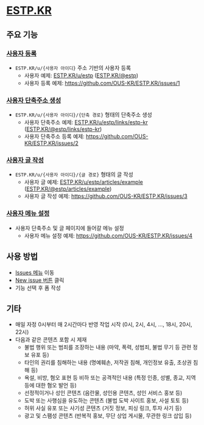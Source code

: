 # [ESTP.KR](https://estp.kr)

## 주요 기능

### [사용자 등록](https://github.com/OUS-KR/ESTP.KR/issues/new?template=01-user-register-by-issue.yml)

- `ESTP.KR/u/{사용자 아이디}` 주소 기반의 사용자 등록
  - 사용자 예제: [ESTP.KR/u/estp](https://estp.kr/u/estp) ([ESTP.KR/@estp](https://estp.kr/@estp))
  - 사용자 등록 예제: https://github.com/OUS-KR/ESTP.KR/issues/1

### [사용자 단축주소 생성](https://github.com/OUS-KR/ESTP.KR/issues/new?template=02-user-short-url-register-by-issue.yml)

- `ESTP.KR/u/{사용자 아이디}/{단축 경로}` 형태의 단축주소 생성
  - 사용자 단축주소 예제: [ESTP.KR/u/estp/links/estp-kr](https://estp.kr/u/estp/links/estp-kr) ([ESTP.KR/@estp/links/estp-kr](https://estp.kr/@estp/links/estp-kr))
  - 사용자 단축주소 등록 예제: https://github.com/OUS-KR/ESTP.KR/issues/2

### [사용자 글 작성](https://github.com/OUS-KR/ESTP.KR/issues/new?template=03-user-article-writing-by-issue.yml)

- `ESTP.KR/u/{사용자 아이디}/{글 경로}` 형태의 글 작성
  - 사용자 글 예제: [ESTP.KR/u/estp/articles/example](https://estp.kr/u/estp/articles/example) ([ESTP.KR/@estp/articles/example](https://estp.kr/@estp/articles/example))
  - 사용자 글 작성 예제: https://github.com/OUS-KR/ESTP.KR/issues/3
 
### [사용자 메뉴 설정](https://github.com/OUS-KR/ESTP.KR/issues/new?template=04-user-menu-setting-by-issue.yml)

- 사용자 단축주소 및 글 페이지에 들어갈 메뉴 설정
  - 사용자 메뉴 설정 예제: https://github.com/OUS-KR/ESTP.KR/issues/4

## 사용 방법

- [Issues 메뉴](https://github.com/OUS-KR/ESTP.KR/issues) 이동
- [New issue 버튼](https://github.com/OUS-KR/ESTP.KR/issues/new/choose) 클릭
- 기능 선택 후 폼 작성

## 기타

- 매일 자정 0시부터 매 2시간마다 반영 작업 시작 (0시, 2시, 4시, ..., 18시, 20시, 22시)
- 다음과 같은 콘텐츠 포함 시 제재
  - 불법 행위 또는 범죄를 조장하는 내용 (마약, 폭력, 성범죄, 불법 무기 등 관련 정보 유포 등)
  - 타인의 권리를 침해하는 내용 (명예훼손, 저작권 침해, 개인정보 유출, 초상권 침해 등)
  - 욕설, 비방, 혐오 표현 등 비하 또는 공격적인 내용 (특정 인종, 성별, 종교, 지역 등에 대한 혐오 발언 등)
  - 선정적이거나 성인 콘텐츠 (음란물, 성인용 콘텐츠, 성인 서비스 홍보 등)
  - 도박 또는 사행심을 유도하는 콘텐츠 (불법 도박 사이트 홍보, 사설 토토 등)
  - 허위 사실 유포 또는 사기성 콘텐츠 (거짓 정보, 피싱 링크, 투자 사기 등)
  - 광고 및 스팸성 콘텐츠 (반복적 홍보, 무단 상업 게시물, 무관한 링크 삽입 등)
